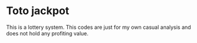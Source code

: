 # Toto jackpot

This is a lottery system. This codes are just for my own casual analysis and does not hold any profiting value.
